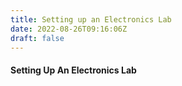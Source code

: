 ```yaml
---
title: Setting up an Electronics Lab
date: 2022-08-26T09:16:06Z
draft: false
---
```


#### Setting Up An Electronics Lab
